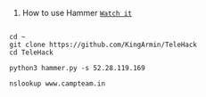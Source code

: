 1. How to use Hammer [`Watch it`](http://www.youtube.com/watch?v=HVbRUhX2EPo) 

```

cd ~
git clone https://github.com/KingArmin/TeleHack
cd TeleHack

python3 hammer.py -s 52.28.119.169 

nslookup www.campteam.in

```
